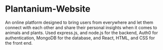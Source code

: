 # Plantanium-Website
An online platform designed to bring users from everywhere and let them connect with each other and share their personal insights when it comes to animals and plants.
Used express.js, and node.js for the backend, Auth0 for authentication, MongoDB for the database, and React, HTML, and CSS for the front end.
